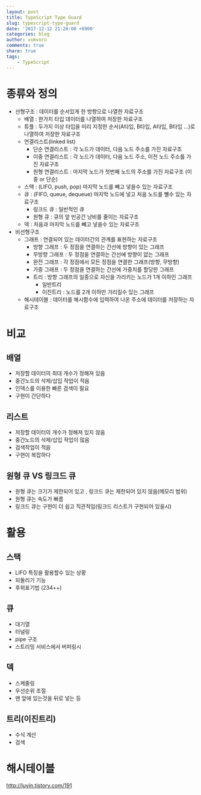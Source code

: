 ```yaml
---
layout: post
title: TypeScript Type Guard
slug: typescript-type-guard
date: '2017-12-12 21:20:00 +0900'
categories: blog
author: vomvoru
comments: true
share: true
tags:
    - TypeScript
---
```


# 종류와 정의
- 선형구조 : 데이터를 순서있게 한 방향으로 나열한 자료구조
    - 배열 : 한가지 타입 데이터를 나열하여 저장한 자료구조
    - 튜플 : 두가지 이상 타입을 미리 지정한 순서(A타입, B타입, A타입, B타입 ...)로 나열하여 저장한 자료구조
    - 연결리스트(linked list)
        - 단순 연결리스트 : 각 노드가 데이터, 다음 노드 주소를 가진 자료구조
        - 이중 연결리스트 : 각 노드가 데이터, 다음 노드 주소, 이전 노드 주소를 가진 자료구조
        - 원형 연결리스트 : 마지막 노드가 첫번째 노드의 주소를 가진 자료구조 (이중 or 단순)
    - 스택 : (LIFO, push, pop) 마지막 노드를 빼고 넣을수 있는 자료구조
    - 큐 : (FIFO, queue, dequeue) 마지막 노드에 넣고 처음 노드를 뺄수 있는 자료구조
        - 링크드 큐 : 일반적인 큐
        - 원형 큐 : 큐의 앞 빈공간 낭비를 줄이는 자료구조
    - 덱 : 처음과 마지막 노드를 빼고 넣을수 있는 자료구조
- 비선형구조
    - 그래프 : 연결되어 있는 데이터간의 관계를 표현하는 자료구조
        - 방향 그래프 : 두 정점을 연결하는 간선에 방향이 있는 그래프
        - 무방향 그래프 : 두 정점을 연결하는 간선에 방향이 없는 그래프
        - 완전 그래프 : 각 정점에서 모든 정점을 연결한 그래프(방향, 무방향)
        - 가중 그래프 : 두 정점을 연결하는 간선에 가중치를 할당한 그래프
        - 트리 : 방향 그래프의 일종으로 자신을 가리키는 노드가 1개 이하인 그래프
            - 일반트리
            - 이진트리 : 노드를 2개 이하만 가리킬수 있는 그래프
    - 해시테이블 : 데이터를 해시함수에 입력하여 나온 주소에 데이터를 저장하는 자료구조


# 비교

## 배열
- 저장할 데이터의 최대 개수가 정해져 있음
- 중간노드의 삭제/삽입 작업이 적음
- 인덱스를 이용한 빠른 검색이 필요
- 구현이 간단하다

## 리스트
- 저장할 데이터의 개수가 정해져 있지 않음
- 중간노드의 삭제/삽입 작업이 많음
- 검색작업이 적음
- 구현이 복잡하다

## 원형 큐 VS 링크드 큐
- 원형 큐는 크기가 제한되어 있고 , 링크드 큐는 제한되어 있지 않음(메모리 범위)
- 원형 큐는 속도가 빠름
- 링크드 큐는 구현이 더 쉽고 직관적임(링크드 리스트가 구현되어 있을시)


# 활용

## 스택
- LIFO 특징을 활용할수 있는 상황
- 되돌리기 기능
- 후위표기법 (234++)

## 큐
- 대기열
- 터널링
- pipe 구조
- 스트리밍 서비스에서 버퍼링시

## 덱
- 스케줄링
- 우선순위 조절
- 맨 앞에 있는것을 뒤로 넣는 등

## 트리(이진트리)
- 수식 계산
- 검색


# 해시테이블

http://luyin.tistory.com/191
